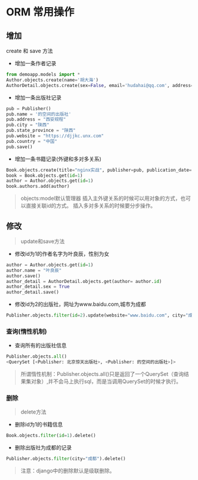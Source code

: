 # ORM 常用操作

## 增加

create 和 save 方法

- 增加一条作者记录

```python
from demoapp.models import *
Author.objects.create(name='胡大海')
AuthorDetail.objects.create(sex=False, email='hudahai@qq.com', address='北京市朝阳区XX', birthday='1993-03-04', author_id=1)
```

- 增加一条出版社记录

```python
pub = Publisher()
pub.name = '的空间的出版社' 
pub.address = "西安规程"
pub.city = "陕西" 
pub.state_province = "陕西"   
pub.website = "https://djjkc.unx.com"  
pub.country = "中国" 
pub.save()
```

- 增加一条书籍记录(外键和多对多关系)

```python
Book.objects.create(title="nginx实战", publisher=pub, publication_date="2013-05-07")
book = Book.objects.get(id=1) 
author = Author.objects.get(id=1) 
book.authors.add(author) 
```

>objects:model默认管理器
插入主外键关系的时候可以用对象的方式，也可以直接关联id的方式。
插入多对多关系的时候要分步操作。

## 修改

>update和save方法

- 修改id为1的作者名字为叶良辰，性别为女

```python
author = Author.objects.get(id=1)
author.name = "叶良辰"
author.save()
author_detail = AuthorDetail.objects.get(author= author.id) 
author_detail.sex = True
author_detail.save()
```

- 修改id为2的出版社，网址为www.baidu.com,城市为成都

```python
Publisher.objects.filter(id=2).update(website="www.baidu.com", city="成都") 
```

### 查询(惰性机制)

- 查询所有的出版社信息

```python
Publisher.objects.all()
<QuerySet [<Publisher: 北京惊天出版社>, <Publisher: 的空间的出版社>]>
```

>所谓惰性机制：Publisher.objects.all()只是返回了一个QuerySet（查询结果集对象）,并不会马上执行sql，而是当调用QuerySet的时候才执行。

### 删除

>delete方法

- 删除id为1的书籍信息

```python
Book.objects.filter(id=1).delete()
```

- 删除出版社为成都的记录

```python
Publisher.objects.filter(city="成都").delete()
```

>注意：django中的删除默认是级联删除。
